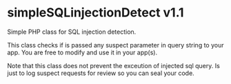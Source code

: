 # simpleSQLinjectionDetect v1.1

Simple PHP class for SQL injection detection.

This class checks if is passed any suspect parameter in query string to your app.
You are free to modify and use it in your app(s).

Note that this class does not prevent the exceution of injected sql query. Is just to log suspect requests for review so you can seal your code.
